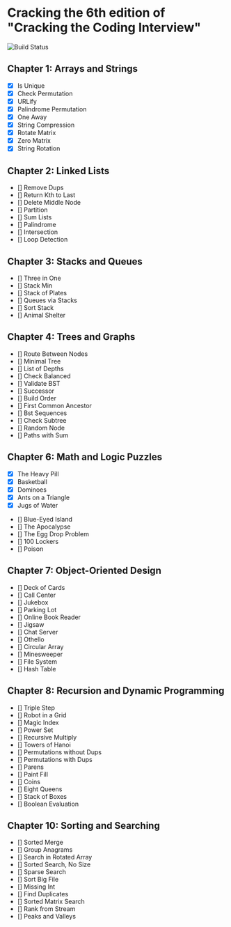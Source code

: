 # Cracking the 6th edition of "Cracking the Coding Interview"

![Build Status](https://travis-ci.com/VictorCannestro/ctci.svg?token=sVpeNC7UkAAA7nodeBjq&branch=main)

## Chapter 1: Arrays and Strings

- [x] Is Unique
- [x] Check Permutation
- [x] URLify
- [x] Palindrome Permutation
- [x] One Away
- [x] String Compression
- [x] Rotate Matrix
- [x] Zero Matrix
- [x] String Rotation

## Chapter 2: Linked Lists

- [] Remove Dups
- [] Return Kth to Last
- [] Delete Middle Node
- [] Partition
- [] Sum Lists
- [] Palindrome
- [] Intersection
- [] Loop Detection

## Chapter 3: Stacks and Queues

- [] Three in One
- [] Stack Min
- [] Stack of Plates
- [] Queues via Stacks
- [] Sort Stack
- [] Animal Shelter

## Chapter 4: Trees and Graphs

- [] Route Between Nodes
- [] Minimal Tree
- [] List of Depths
- [] Check Balanced
- [] Validate BST
- [] Successor
- [] Build Order
- [] First Common Ancestor
- [] Bst Sequences
- [] Check Subtree
- [] Random Node
- [] Paths with Sum
## Chapter 6: Math and Logic Puzzles

- [x] The Heavy Pill 
- [x] Basketball
- [x] Dominoes
- [x] Ants on a Triangle
- [x] Jugs of Water
- [] Blue-Eyed Island
- [] The Apocalypse
- [] The Egg Drop Problem
- [] 100 Lockers
- [] Poison

## Chapter 7: Object-Oriented Design

- [] Deck of Cards
- [] Call Center
- [] Jukebox
- [] Parking Lot
- [] Online Book Reader
- [] Jigsaw
- [] Chat Server
- [] Othello
- [] Circular Array
- [] Minesweeper
- [] File System
- [] Hash Table

## Chapter 8: Recursion and Dynamic Programming

- [] Triple Step
- [] Robot in a Grid
- [] Magic Index
- [] Power Set
- [] Recursive Multiply
- [] Towers of Hanoi
- [] Permutations without Dups
- [] Permutations with Dups
- [] Parens
- [] Paint Fill
- [] Coins
- [] Eight Queens
- [] Stack of Boxes
- [] Boolean Evaluation

## Chapter 10: Sorting and Searching

- [] Sorted Merge
- [] Group Anagrams
- [] Search in Rotated Array
- [] Sorted Search, No Size
- [] Sparse Search
- [] Sort Big File
- [] Missing Int
- [] Find Duplicates
- [] Sorted Matrix Search
- [] Rank from Stream
- [] Peaks and Valleys
